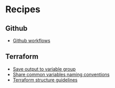 # Recipes

## Github

- [Github workflows](./github-workflows/README.md)

## Terraform

- [Save output to variable group](./terraform/save-output-to-variable-group.md)
- [Share common variables naming conventions](./terraform/share-common-variables-naming-conventions.md)
- [Terraform structure guidelines](./terraform/terraform-structure-guidelines.md)
